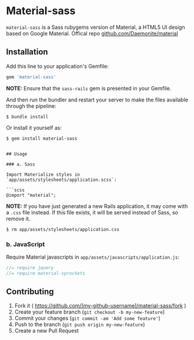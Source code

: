 # Material-sass

`material-sass` is a Sass rubygems version of Material, a HTML5 UI design based on Google Material. Offical repo [github.com/Daemonite/material](https://github.com/Daemonite/material)

## Installation

Add this line to your application's Gemfile:

```ruby
gem 'material-sass'
```

**NOTE:** Ensure that the `sass-rails` gem is presented in your Gemfile.

And then run the bundler and restart your server to make the files available through the pipeline:

```console
$ bundle install
```

Or install it yourself as:

```console
$ gem install material-sass


## Usage

### a. Sass

Import Materialize styles in `app/assets/stylesheets/application.scss`:

```scss
@import "material";
```

**NOTE:** If you have just generated a new Rails application, it  may come with a `.css` file instead. If this file exists, it will be served instead of Sass, so remove it.

```console
$ rm app/assets/stylesheets/application.css
```

### b. JavaScript

Require Material javascripts in `app/assets/javascripts/application.js`:

```js
//= require jquery
//= require material-sprockets
```


## Contributing

1. Fork it ( https://github.com/[my-github-username]/material-sass/fork )
2. Create your feature branch (`git checkout -b my-new-feature`)
3. Commit your changes (`git commit -am 'Add some feature'`)
4. Push to the branch (`git push origin my-new-feature`)
5. Create a new Pull Request
